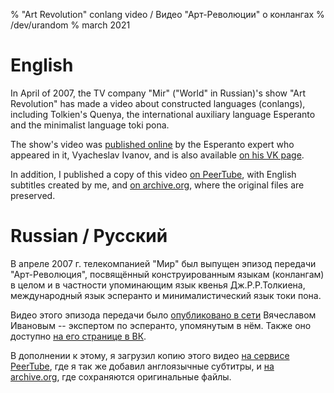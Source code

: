 % "Art Revolution" conlang video / Видео "Арт-Революции" о конлангах
% /dev/urandom
% march 2021

# English

In April of 2007, the TV company "Mir" ("World" in Russian)'s show "Art
Revolution" has made a video about constructed languages (conlangs), including
Tolkien's Quenya, the international auxiliary language Esperanto and the
minimalist language toki pona.

[amikeco]:http://amikeco.ru/2008/01/art-revolyuciya-v-formate-avi.html
[vkvideo]:https://vk.com/video72595_176673
[peertube]:https://peertube.su/videos/watch/6c900db9-7692-494d-9c65-5866d4cb2e36
[archive]:https://archive.org/details/art-revolution-konlangi

The show's video was [published online][amikeco] by the Esperanto expert who
appeared in it, Vyacheslav Ivanov, and is also available [on his VK
page][vkvideo].

In addition, I published a copy of this video [on PeerTube][peertube], with
English subtitles created by me, and [on archive.org][archive], where the
original files are preserved.

# Russian / Русский

В апреле 2007 г. телекомпанией "Мир" был выпущен эпизод передачи
"Арт-Революция", посвящённый конструированным языкам (конлангам) в целом и в
частности упоминающим язык квенья Дж.Р.Р.Толкиена, международный язык эсперанто
и минималистический язык токи пона.

Видео этого эпизода передачи было [опубликовано в сети][amikeco] Вячеславом
Ивановым -- экспертом по эсперанто, упомянутым в нём. Также оно доступно [на его
странице в ВК][vkvideo].

В дополнении к этому, я загрузил копию этого видео [на сервисе
PeerTube][peertube], где я так же добавил англоязычные субтитры, и [на
archive.org][archive], где сохраняются оригинальные файлы. 
